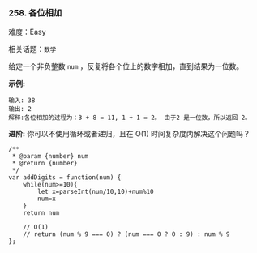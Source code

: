 ### 258. 各位相加

难度：Easy

相关话题：`数学`

给定一个非负整数  `num` ，反复将各个位上的数字相加，直到结果为一位数。



**示例:** 



```
输入: 38
输出: 2 
解释:各位相加的过程为：3 + 8 = 11, 1 + 1 = 2。 由于2 是一位数，所以返回 2。
```


**进阶:** 
你可以不使用循环或者递归，且在 O(1) 时间复杂度内解决这个问题吗？


```
/**
 * @param {number} num
 * @return {number}
 */
var addDigits = function(num) {
    while(num>=10){
        let x=parseInt(num/10,10)+num%10
        num=x
    }
    return num
    
    // O(1)
    // return (num % 9 === 0) ? (num === 0 ? 0 : 9) : num % 9
};
```

